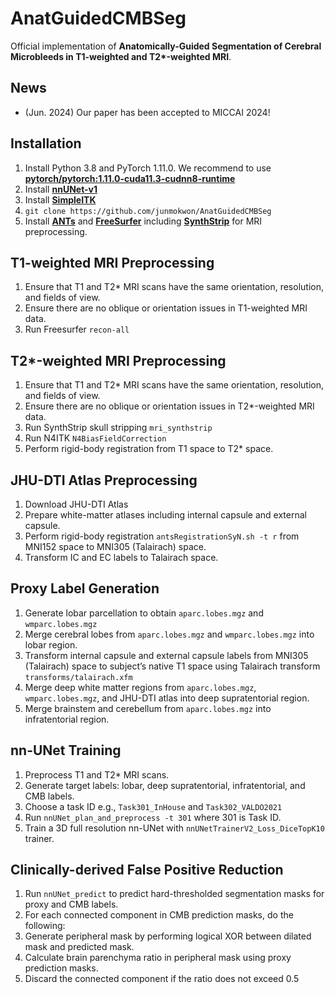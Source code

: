 # AnatGuidedCMBSeg
Official implementation of **Anatomically-Guided Segmentation of Cerebral Microbleeds in T1-weighted and T2\*-weighted MRI**.

## News
- (Jun. 2024) Our paper has been accepted to MICCAI 2024!

## Installation
1. Install Python 3.8 and PyTorch 1.11.0. We recommend to use [**pytorch/pytorch:1.11.0-cuda11.3-cudnn8-runtime**](https://hub.docker.com/layers/pytorch/pytorch/1.11.0-cuda11.3-cudnn8-runtime/images/sha256-9904a7e081eaca29e3ee46afac87f2879676dd3bf7b5e9b8450454d84e074ef0)
2. Install [**nnUNet-v1**](https://github.com/MIC-DKFZ/nnUNet/tree/nnunetv1)
3. Install [**SimpleITK**](https://simpleitk.org/)
4. `git clone https://github.com/junmokwon/AnatGuidedCMBSeg`
5. Install [**ANTs**](https://github.com/ANTsX/ANTs) and [**FreeSurfer**](https://surfer.nmr.mgh.harvard.edu/) including [**SynthStrip**](https://surfer.nmr.mgh.harvard.edu/docs/synthstrip/) for MRI preprocessing.

## T1-weighted MRI Preprocessing
1. Ensure that T1 and T2* MRI scans have the same orientation, resolution, and fields of view.
2. Ensure there are no oblique or orientation issues in T1-weighted MRI data.
3. Run Freesurfer `recon-all`

## T2*-weighted MRI Preprocessing
1. Ensure that T1 and T2* MRI scans have the same orientation, resolution, and fields of view.
2. Ensure there are no oblique or orientation issues in T2*-weighted MRI data.
3. Run SynthStrip skull stripping `mri_synthstrip`
4. Run N4ITK `N4BiasFieldCorrection`
5. Perform rigid-body registration from T1 space to T2* space.

## JHU-DTI Atlas Preprocessing
1. Download JHU-DTI Atlas
2. Prepare white-matter atlases including internal capsule and external capsule.
3. Perform rigid-body registration `antsRegistrationSyN.sh -t r` from MNI152 space to MNI305 (Talairach) space.
4. Transform IC and EC labels to Talairach space.

## Proxy Label Generation
1. Generate lobar parcellation to obtain `aparc.lobes.mgz` and `wmparc.lobes.mgz`
2. Merge cerebral lobes from `aparc.lobes.mgz` and `wmparc.lobes.mgz` into lobar region.
3. Transform internal capsule and external capsule labels from MNI305 (Talairach) space to subject’s native T1 space using Talairach transform `transforms/talairach.xfm`
4. Merge deep white matter regions from `aparc.lobes.mgz`, `wmparc.lobes.mgz`, and JHU-DTI atlas into deep supratentorial region.
5. Merge brainstem and cerebellum from `aparc.lobes.mgz` into infratentorial region.

## nn-UNet Training
1. Preprocess T1 and T2* MRI scans.
2. Generate target labels: lobar, deep supratentorial, infratentorial, and CMB labels.
3. Choose a task ID e.g., `Task301_InHouse` and `Task302_VALDO2021`
4. Run `nnUNet_plan_and_preprocess -t 301` where 301 is Task ID.
5. Train a 3D full resolution nn-UNet with `nnUNetTrainerV2_Loss_DiceTopK10` trainer.

## Clinically-derived False Positive Reduction
1. Run `nnUNet_predict` to predict hard-thresholded segmentation masks for proxy and CMB labels.
2. For each connected component in CMB prediction masks, do the following:
3. Generate peripheral mask by performing logical XOR between dilated mask and predicted mask.
4. Calculate brain parenchyma ratio in peripheral mask using proxy prediction masks.
5. Discard the connected component if the ratio does not exceed 0.5
